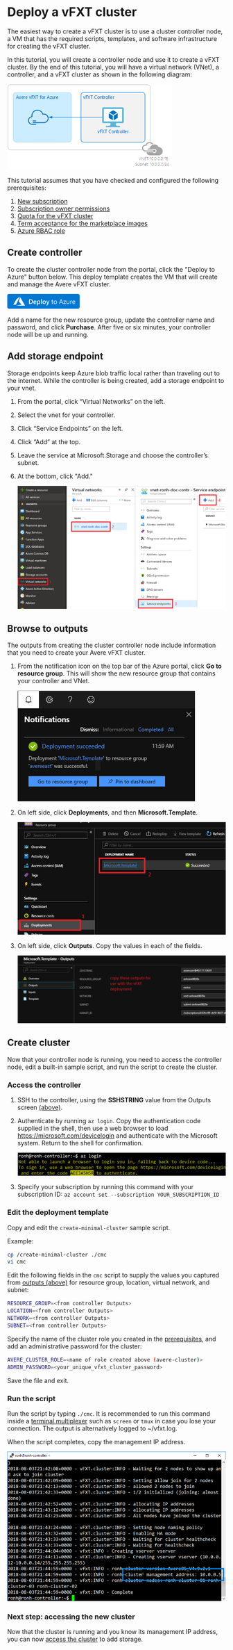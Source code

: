 # Deploy a vFXT cluster
The easiest way to create a vFXT cluster is to use a cluster controller node, a VM that has the required scripts, templates, and software infrastructure for creating the vFXT cluster. 

In this tutorial, you will create a controller node and use it to create a vFXT cluster.  By the end of this tutorial, you will have a virtual network (VNet), a controller, and a vFXT cluster as shown in the following diagram:

<img src="images/vfxt_deployment.png">

This tutorial assumes that you have checked and configured the following prerequisites:

1. [New subscription](prereqs.md#create-a-new-subscription)
1. [Subscription owner permissions](prereqs.md#subscription-owner-permissions)
1. [Quota for the vFXT cluster](prereqs.md#quota-for-the-vfxt-cluster)
1. [Term acceptance for the marketplace images](prereqs.md#accepting-terms-for-the-two-marketplace-images)
1. [Azure RBAC role](prereqs.md#create-an-azure-rbac-role)

## Create controller

To create the cluster controller node from the portal, click the "Deploy to Azure" button below. This deploy template creates the VM that will create and manage the Avere vFXT cluster. 

<a href="https://portal.azure.com/#create/Microsoft.Template/uri/https%3A%2F%2Fraw.githubusercontent.com%2FAzure%2FAvere%2Fmain%2Fsrc%2Fvfxt%2Fazuredeploy.json" target="_blank">
<img src="https://raw.githubusercontent.com/Azure/azure-quickstart-templates/master/1-CONTRIBUTION-GUIDE/images/deploytoazure.png"/>
</a>

Add a name for the new resource group, update the controller name and password, and click **Purchase**.  After five or six minutes, your controller node will be up and running.

## Add storage endpoint

Storage endpoints keep Azure blob traffic local rather than traveling out to the internet. While the controller is being created, add a storage endpoint to your vnet.

1. From the portal, click “Virtual Networks” on the left.
1. Select the vnet for your controller. 
1. Click “Service Endpoints” on the left.
1. Click “Add” at the top.
1. Leave the service at Microsoft.Storage and choose the controller’s subnet.
1. At the bottom, click "Add."

   <img src="images/service_endpoints.png">

## Browse to outputs

The outputs from creating the cluster controller node include information that you need to create your Avere vFXT cluster.

1. From the notification icon on the top bar of the Azure portal, click **Go to resource group**. This will show the new resource group that contains your controller and VNet.

   <img src="images/browse_to_resource_group.png">

2. On left side, click **Deployments**, and then **Microsoft.Template**.

   <img src="images/deployment_template.png">

3. On left side, click **Outputs**. Copy the values in each of the fields. 

   <img src="images/template_outputs.png">

## Create cluster
Now that your controller node is running, you need to access the controller node, edit a built-in sample script, and run the script to create the cluster. 

### Access the controller

1. SSH to the controller, using the **SSHSTRING** value from the Outputs screen [(above)](#browse-to-outputs).

2. Authenticate by running `az login`. Copy the authentication code supplied in the shell, then use a web browser to load <a href="https://microsoft.com/devicelogin" target="_blank">https://microsoft.com/devicelogin</a> and authenticate with the Microsoft system. Return to the shell for confirmation.

   ![Command line output of the A Z login command displaying the browser link and authentication code](images/9azlogin.png)

3. Specify your subscription by running this command with your subscription ID:  ```az account set --subscription YOUR_SUBSCRIPTION_ID```

### Edit the deployment template

Copy and edit the `create-minimal-cluster` sample script. 

Example:
```sh
cp /create-minimal-cluster ./cmc
vi cmc
```

Edit the following fields in the `cmc` script to supply the values you captured from [outputs (above)](browse-to-outputs) for resource group, location, virtual network, and subnet:

```bash
RESOURCE_GROUP=<from controller Outputs>
LOCATION=<from controller Outputs>
NETWORK=<from controller Outputs>
SUBNET=<from controller Outputs>
```

Specify the name of the cluster role you created in the [prerequisites](prereqs.md#create-an-azure-rbac-role), and add an administrative password for the cluster:

```bash
AVERE_CLUSTER_ROLE=<name of role created above (avere-cluster)>
ADMIN_PASSWORD=<your_unique_vfxt_cluster_password>
```

Save the file and exit.

### Run the script
Run the script by typing `./cmc`.  It is recommended to run this command inside a [terminal multiplexer](http://linuxcommand.org/lc3_adv_termmux.php) such as `screen` or `tmux` in case you lose your connection.  The output is alternatively logged to ~/vfxt.log.

When the script completes, copy the management IP address.

![Command line output of the script displaying the management IP address near the end](images/14mgmtip.png)

### Next step: accessing the new cluster
Now that the cluster is running and you know its management IP address, you can now [access the cluster](access_cluster.md) to add storage.
